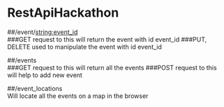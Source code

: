 # RestApiHackathon

##/event/<string:event_id>    
###GET 
request to this will return the event with id event_id
###PUT, DELETE 
used to manipulate the event with id event_id 

##/events   
###GET 
request to this will return all the events
###POST 
request to this will help to add new event

##/event_locations    
Will locate all the events on a map in the browser
